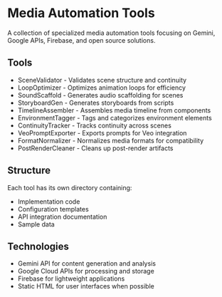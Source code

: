 # Media Automation Tools

A collection of specialized media automation tools focusing on Gemini, Google APIs, Firebase, and open source solutions.

## Tools

- SceneValidator - Validates scene structure and continuity
- LoopOptimizer - Optimizes animation loops for efficiency
- SoundScaffold - Generates audio scaffolding for scenes
- StoryboardGen - Generates storyboards from scripts
- TimelineAssembler - Assembles media timeline from components
- EnvironmentTagger - Tags and categorizes environment elements
- ContinuityTracker - Tracks continuity across scenes
- VeoPromptExporter - Exports prompts for Veo integration
- FormatNormalizer - Normalizes media formats for compatibility
- PostRenderCleaner - Cleans up post-render artifacts

## Structure

Each tool has its own directory containing:

- Implementation code
- Configuration templates
- API integration documentation
- Sample data

## Technologies

- Gemini API for content generation and analysis
- Google Cloud APIs for processing and storage
- Firebase for lightweight applications
- Static HTML for user interfaces when possible